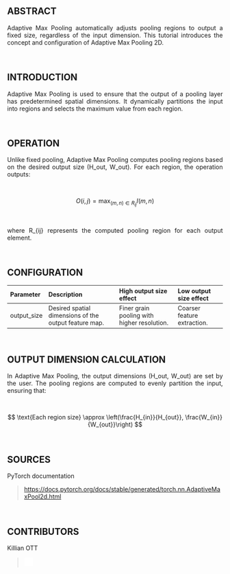 ## ABSTRACT

<p align="justify">
Adaptive Max Pooling automatically adjusts pooling regions to output a fixed size, regardless of the input dimension. This tutorial introduces the concept and configuration of Adaptive Max Pooling 2D.
</p>

<br>

## INTRODUCTION

<p align="justify">
Adaptive Max Pooling is used to ensure that the output of a pooling layer has predetermined spatial dimensions. It dynamically partitions the input into regions and selects the maximum value from each region.
</p>

<br>

## OPERATION

<p align="justify">
Unlike fixed pooling, Adaptive Max Pooling computes pooling regions based on the desired output size (H_out, W_out). For each region, the operation outputs:
</p>

<br>

$$
O(i,j)= \max_{(m,n) \in R_{ij}} I(m,n)
$$

<br>

<p align="justify">
where R_{ij} represents the computed pooling region for each output element.
</p>

<br>

## CONFIGURATION

| Parameter         | Description                                                            | High output size effect                     | Low output size effect                |
| :---------------- | :--------------------------------------------------------------------- | :------------------------------------------ | :------------------------------------- |
| output_size       | Desired spatial dimensions of the output feature map.                 | Finer grain pooling with higher resolution. | Coarser feature extraction.            |

<br>

## OUTPUT DIMENSION CALCULATION

<p align="justify">
In Adaptive Max Pooling, the output dimensions (H_out, W_out) are set by the user. The pooling regions are computed to evenly partition the input, ensuring that:
</p>

<br>

$$
\text{Each region size} \approx \left(\frac{H_{in}}{H_{out}}, \frac{W_{in}}{W_{out}}\right)
$$

<br>

## SOURCES

PyTorch documentation
> https://docs.pytorch.org/docs/stable/generated/torch.nn.AdaptiveMaxPool2d.html

<br>

## CONTRIBUTORS

Killian OTT  
> <a href="https://www.linkedin.com/in/killian-ott/">
>  <img src="Logo/linkedin.png" alt="LinkedIn" width="20">
> </a>
